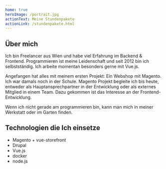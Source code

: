 ```yaml
---
home: true
heroImage: /portrait.jpg
actionText: Meine Stundenpakete
actionLink: /stundenpakete.html
---
```


## Über mich

Ich bin Freelancer aus Wien und habe viel Erfahrung im Backend & Frontend. Programmieren ist meine Leidenschaft und seit 2012 bin ich selbstständig. Ich arbeite momentan besonders gerne mit Vue.js.

Angefangen hat alles mit meinem ersten Projekt: Ein Webshop mit Magento. Ich war damals noch in der Schule. Magento Projekt begleite ich bis heute, entweder als Hauptansprechpartner in der Entwicklung oder als externes Mitglied in einem Team. Dazu gekommen ist das Interesse an der Frontend-Entwicklung.

Wenn ich nicht gerade am programmieren bin, kann man mich in meiner Werkstatt oder im Garten finden.

## Technologien die Ich einsetze

* Magento + vue-storefront
* Drupal
* Vue.js
* docker
* node.js

